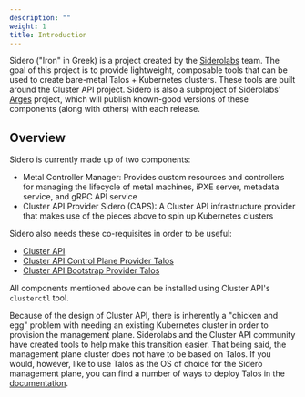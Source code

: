 ```yaml
---
description: ""
weight: 1
title: Introduction
---
```


Sidero ("Iron" in Greek) is a project created by the [Siderolabs](https://www.siderolabs.com/) team.
The goal of this project is to provide lightweight, composable tools that can be used to create bare-metal Talos + Kubernetes clusters.
These tools are built around the Cluster API project.
Sidero is also a subproject of Siderolabs' [Arges](https://github.com/siderolabs/arges) project, which will publish known-good versions of these components (along with others) with each release.

## Overview

Sidero is currently made up of two components:

- Metal Controller Manager: Provides custom resources and controllers for managing the lifecycle of metal machines, iPXE server, metadata service, and gRPC API service
- Cluster API Provider Sidero (CAPS): A Cluster API infrastructure provider that makes use of the pieces above to spin up Kubernetes clusters

Sidero also needs these co-requisites in order to be useful:

- [Cluster API](https://github.com/kubernetes-sigs/cluster-api)
- [Cluster API Control Plane Provider Talos](https://github.com/siderolabs/cluster-api-control-plane-provider-talos)
- [Cluster API Bootstrap Provider Talos](https://github.com/siderolabs/cluster-api-bootstrap-provider-talos)

All components mentioned above can be installed using Cluster API's `clusterctl` tool.

Because of the design of Cluster API, there is inherently a "chicken and egg" problem with needing an existing Kubernetes cluster in order to provision the management plane.
Siderolabs and the Cluster API community have created tools to help make this transition easier.
That being said, the management plane cluster does not have to be based on Talos.
If you would, however, like to use Talos as the OS of choice for the Sidero management plane, you can find a number of ways to deploy Talos in the [documentation](https://www.talos.dev).
